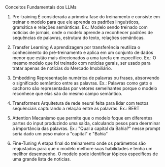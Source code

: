 Conceitos Fundamentais dos LLMs

1. Pre-training
   É considerada a primeira fase do treinamento e consiste em treinar o modelo para que ele aprenda os padrões linguísticos, gramática e relações semânticas.
   Ex.: Modelo sendo treinado com notícias de jornais, onde o modelo aprende a reconhecer padrões de sequências de palavras, estrutura do texto, relações semânticas.

2. Transfer Learning
   A aprendizagem por transferência reutiliza o conhecimento do pré-treinamento e aplica em um conjunto de dados menor que estão mais direcionados a uma tarefa em específico.
   Ex.: O mesmo modelo que foi treinado com notícias gerais, ser usado para tratar apenas de notícias do Mercado Imobiliário.

3. Embedding
   Representação numérica de palavras ou frases, absorvendo o significado semântico entre as palavras.
   Ex.: Palavras como gato e cachorro são representadas por vetores semelhantes porque o modelo reconhece que elas são do mesmo campo semântico.

4. Transformers
   Arquitetura de rede neural feita para lidar com textos sequênciais capturando a relação entre as palavras.
   Ex.: BERT

5. Attention
   Mecanismo que permite que o modelo foque em diferentes partes do input produzindo uma saída, calculando pesos para deerminar a importância das palavras.
   Ex.: "Qual a capital da Bahia?" nesse prompt seria dado um peso maior a "capital" e "Bahia"

6. Fine-Tuning
   A etapa final do treinamento onde os parâmetros são reajustados para que o modelo melhore suas habilidades e tenha um mellhor desempenho.
   O modelo pode identificar tópicos especificos de uma grande lista de noticias.
